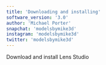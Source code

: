 ```yaml
---
title: 'Downloading and installing'
software_version: '3.0'
author: 'Michael Porter'
snapchat: 'modelsbymike3d'
instagram: 'modelsbymike3d'
twitter: 'modelsbymike3d'
---
```


Download and install Lens Studio
